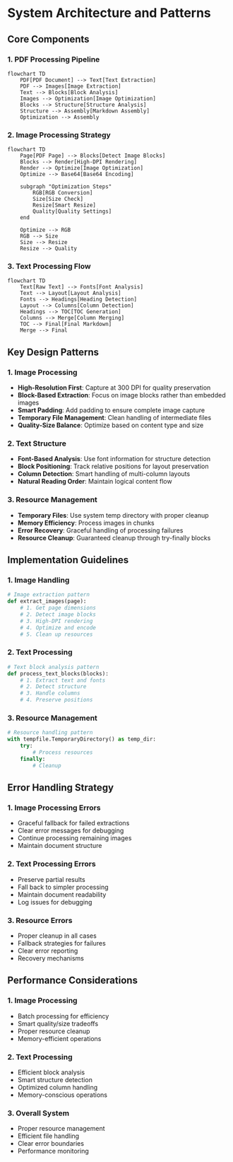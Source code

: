 # System Architecture and Patterns

## Core Components

### 1. PDF Processing Pipeline
```mermaid
flowchart TD
    PDF[PDF Document] --> Text[Text Extraction]
    PDF --> Images[Image Extraction]
    Text --> Blocks[Block Analysis]
    Images --> Optimization[Image Optimization]
    Blocks --> Structure[Structure Analysis]
    Structure --> Assembly[Markdown Assembly]
    Optimization --> Assembly
```

### 2. Image Processing Strategy
```mermaid
flowchart TD
    Page[PDF Page] --> Blocks[Detect Image Blocks]
    Blocks --> Render[High-DPI Rendering]
    Render --> Optimize[Image Optimization]
    Optimize --> Base64[Base64 Encoding]
    
    subgraph "Optimization Steps"
        RGB[RGB Conversion]
        Size[Size Check]
        Resize[Smart Resize]
        Quality[Quality Settings]
    end
    
    Optimize --> RGB
    RGB --> Size
    Size --> Resize
    Resize --> Quality
```

### 3. Text Processing Flow
```mermaid
flowchart TD
    Text[Raw Text] --> Fonts[Font Analysis]
    Text --> Layout[Layout Analysis]
    Fonts --> Headings[Heading Detection]
    Layout --> Columns[Column Detection]
    Headings --> TOC[TOC Generation]
    Columns --> Merge[Column Merging]
    TOC --> Final[Final Markdown]
    Merge --> Final
```

## Key Design Patterns

### 1. Image Processing
- **High-Resolution First**: Capture at 300 DPI for quality preservation
- **Block-Based Extraction**: Focus on image blocks rather than embedded images
- **Smart Padding**: Add padding to ensure complete image capture
- **Temporary File Management**: Clean handling of intermediate files
- **Quality-Size Balance**: Optimize based on content type and size

### 2. Text Structure
- **Font-Based Analysis**: Use font information for structure detection
- **Block Positioning**: Track relative positions for layout preservation
- **Column Detection**: Smart handling of multi-column layouts
- **Natural Reading Order**: Maintain logical content flow

### 3. Resource Management
- **Temporary Files**: Use system temp directory with proper cleanup
- **Memory Efficiency**: Process images in chunks
- **Error Recovery**: Graceful handling of processing failures
- **Resource Cleanup**: Guaranteed cleanup through try-finally blocks

## Implementation Guidelines

### 1. Image Handling
```python
# Image extraction pattern
def extract_images(page):
    # 1. Get page dimensions
    # 2. Detect image blocks
    # 3. High-DPI rendering
    # 4. Optimize and encode
    # 5. Clean up resources
```

### 2. Text Processing
```python
# Text block analysis pattern
def process_text_blocks(blocks):
    # 1. Extract text and fonts
    # 2. Detect structure
    # 3. Handle columns
    # 4. Preserve positions
```

### 3. Resource Management
```python
# Resource handling pattern
with tempfile.TemporaryDirectory() as temp_dir:
    try:
        # Process resources
    finally:
        # Cleanup
```

## Error Handling Strategy

### 1. Image Processing Errors
- Graceful fallback for failed extractions
- Clear error messages for debugging
- Continue processing remaining images
- Maintain document structure

### 2. Text Processing Errors
- Preserve partial results
- Fall back to simpler processing
- Maintain document readability
- Log issues for debugging

### 3. Resource Errors
- Proper cleanup in all cases
- Fallback strategies for failures
- Clear error reporting
- Recovery mechanisms

## Performance Considerations

### 1. Image Processing
- Batch processing for efficiency
- Smart quality/size tradeoffs
- Proper resource cleanup
- Memory-efficient operations

### 2. Text Processing
- Efficient block analysis
- Smart structure detection
- Optimized column handling
- Memory-conscious operations

### 3. Overall System
- Proper resource management
- Efficient file handling
- Clear error boundaries
- Performance monitoring
